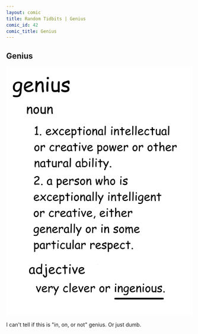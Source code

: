 ```yaml
---
layout: comic
title: Random Tidbits | Genius
comic_id: 42
comic_title: Genius
---
```


## Genius

<img id="img42" src="/assets/images/42.png">

I can't tell if this is "in, on, or not" genius. Or just dumb.
